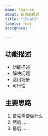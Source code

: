 ```yaml
---
name: Feature
about: 新功能探讨
title: "[Feat]"
labels: feat
assignees: ''

---
```


## 功能描述

- 功能描述
- 解决问题
- 适用场景
- 可行性

## 主要思路

1. 首先需要做什么
2. 然后……
3. 最后……

